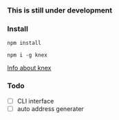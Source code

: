 ### This is still under development

### Install
```
npm install
```

```
npm i -g knex
```

[Info about knex](https://knexjs.org/)

### Todo
- [ ] CLI interface
- [ ] auto address generater
